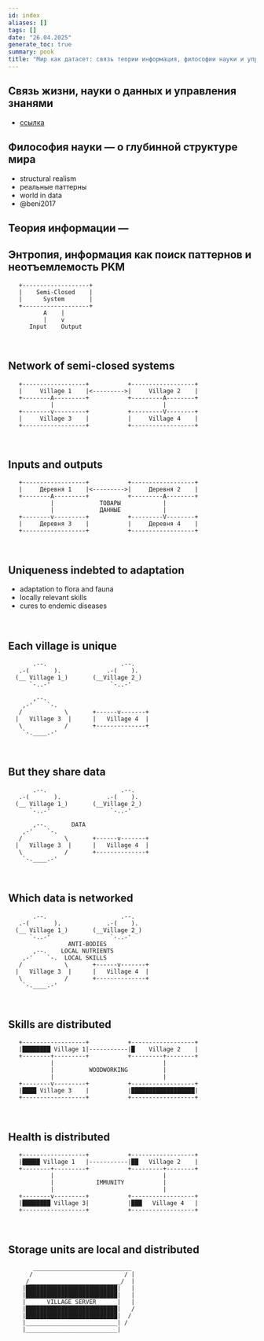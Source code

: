 ```yaml
---
id: index
aliases: []
tags: []
date: "26.04.2025"
generate_toc: true
summary: pook
title: "Мир как датасет: связь теории информация, философии науки и управления знаниями (2/3)"
---
```


## Связь жизни, науки о данных и управления знанями
- [ссылка](blog/cells-and-pkm)

## Философия науки — о глубинной структуре мира
- structural realism
- реальные паттерны
- world in data
- @beni2017

## Теория информации — 
## Энтропия, информация как поиск паттернов и неотъемлемость PKM


























       +-------------------+
       |    Semi-Closed    |
       |      System       |
       +-------------------+
              A    |
              |    v
          Input    Output

<br> 

## Network of semi-closed systems
       +------------------+           +------------------+
       |     Village 1    |<--------->|     Village 2    |
       +--------A---------+           +---------A--------+
                |                               |
       +--------v---------+           +---------V--------+
       |     Village 3    |           |     Village 4    |
       +------------------+           +------------------+

<br>

## Inputs and outputs
       +------------------+           +------------------+
       |     Деревня 1    |<--------->|     Деревня 2    |
       +--------A---------+           +---------A--------+
                |             ТОВАРЫ            |
                |             ДАННЫЕ            |
       +--------v---------+           +---------V--------+
       |     Деревня 3    |           |     Деревня 4    |
       +------------------+           +------------------+

<br>

## Uniqueness indebted to adaptation
- adaptation to flora and fauna
- locally relevant skills
- cures to endemic diseases

<br>

## Each village is unique

           .--.                     .--.            
       .-(       ).             .-(    ).         
      (__ Village 1_)       (__Village 2_)      
          `-..-'                 `-..-'          

           ,--.       
        ,-'    `-.          
       /            \       +------v-------+           
      |   Village 3  |      |   Village 4  |          
       \            /       +--------------+          
        `-.____.-'        

<br>

## But they share data

           .--.                     .--.            
       .-(       ).             .-(    ).         
      (__ Village 1_)       (__Village 2_)      
          `-..-'                 `-..-'          

           ,--.       DATA             
        ,-'    `-.          
       /            \       +------v-------+           
      |   Village 3  |      |   Village 4  |          
       \            /       +--------------+          
        `-.____.-'        

<br>

## Which data is networked 

           .--.                     .--.            
       .-(       ).             .-(    ).         
      (__ Village 1_)       (__Village 2_)      
          `-..-'                 `-..-'          
                     ANTI-BODIES
           ,--.    LOCAL NUTRIENTS
        ,-'    `-.  LOCAL SKILLS          
       /            \       +------v-------+           
      |   Village 3  |      |   Village 4  |          
       \            /       +--------------+          
        `-.____.-'        

<br>

## Skills are distributed

       +------------------+           +------------------+
       |████████ Village 1|-----------|█    Village 2    |
       +--------+---------+           +---------+--------+
                |                               |
                |          WOODWORKING          |
                |                               |
       +--------v---------+           +------------------+
       |████ Village 3    |           |██████████████████|
       +------------------+           +------------------+

<br>

## Health is distributed
       +------------------+           +------------------+
       |█████ Village 1   |-----------|██   Village 2    |
       +--------+---------+           +---------+--------+
                |                               |
                |            IMMUNITY           |
                |                               |
       +--------v---------+           +------------------+
       |████████ Village 3|           |███   Village 4   |
       +------------------+           +------------------+

<br>

## Storage units are local and distributed

           ____________________________
          /                          / |
         /__________________________/  |
        |██████████████████████████|   |
        |██████████████████████████|   |
        |      VILLAGE SERVER      |   |
        |██████████████████████████|   /
        |██████████████████████████|  /
        |__________________________| /
        |__________________________|

